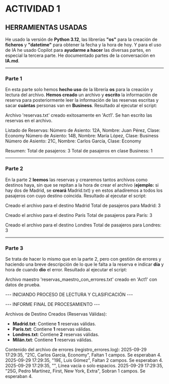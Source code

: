 # ACTIVIDAD 1

## HERRAMIENTAS USADAS
He usado la versión de **Python 3.12**, las librerías **"os"** para la creación de **ficheros** y **"datetime"** para obtener la fecha y la hora de hoy. Y para el uso de IA he usado Copilot para **ayudarme a hacer** las diversas partes, en especial la tercera parte. He documentado partes de la conversación en **IA.md**. 

---
### Parte 1
En esta parte solo hemos **hecho uso** de la librería **os** para la creación y lectura del archivo. **Hemos creado** un archivo y **escrito** la información de reserva para posteriormente leer la información de las reservas escritas y sacar **cuántas** personas van en **Business**. Resultado al ejecutar el script:

Archivo 'reservas.txt' creado exitosamente en 'Act1'.
Se han escrito las reservas en el archivo.

Listado de Reservas:
Número de Asiento: 12A, Nombre: Juan Pérez, Clase: Economy
Número de Asiento: 14B, Nombre: María López, Clase: Business
Número de Asiento: 21C, Nombre: Carlos García, Clase: Economy

Resumen:
Total de pasajeros: 3
Total de pasajeros en clase Business: 1

---
### Parte 2
En la parte 2 **leemos** las reservas y crearemos tantos archivos como destinos haya, sin que se repitan a la hora de crear el archivo (**ejemplo:** si hay dos de Madrid, se **creará** Madrid.txt) y en estos añadiremos a todos los pasajeros con cuyo destino coincida. Resultado al ejecutar el script:

Creado el archivo para el destino Madrid
Total de pasajeros para Madrid: 3

Creado el archivo para el destino París
Total de pasajeros para París: 3

Creado el archivo para el destino Londres
Total de pasajeros para Londres: 3

---
### Parte 3
Se trata de hacer lo mismo que en la parte 2, pero con gestión de errores y haciendo una breve descripción de lo que le falta a la reserva e indicar **día** y hora de cuando **dio** el error. Resultado al ejecutar el script:

Archivo maestro 'reservas_maestro_con_errores.txt' creado en 'Act1' con datos de prueba.

--- INICIANDO PROCESO DE LECTURA Y CLASIFICACIÓN ---

--- INFORME FINAL DE PROCESAMIENTO ---

Archivos de Destino Creados (Reservas Válidas):
- **Madrid.txt**: Contiene **1** reservas válidas.
- **París.txt**: Contiene **1** reservas válidas.
- **Londres.txt**: Contiene **2** reservas válidas.
- **Milán.txt**: Contiene **1** reservas válidas.

Contenido del archivo de errores (registro_errores.log):
2025-09-29 17:29:35, "21C, Carlos García, Economy", Faltan 1 campos. Se esperaban 4.
2025-09-29 17:29:35, "19E, Luis Gómez", Faltan 2 campos. Se esperaban 4.
2025-09-29 17:29:35, "", Línea vacía o solo espacios.
2025-09-29 17:29:35, "25G, Pedro Martínez, First, New York, Extra", Sobran 1 campos. Se esperaban 4.
